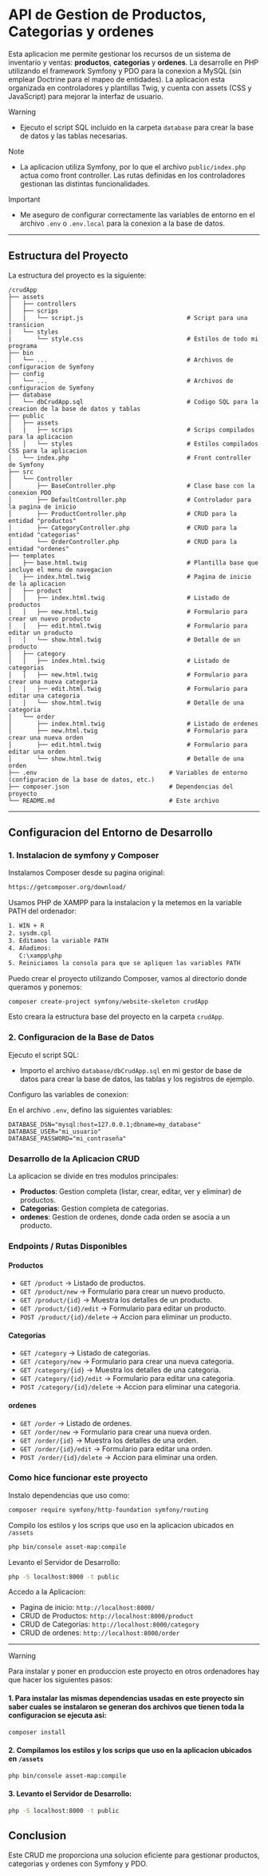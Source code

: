 # API de Gestion de Productos, Categorias y ordenes

Esta aplicacion me permite gestionar los recursos de un sistema de inventario y ventas: **productos**, **categorias** y **ordenes**. La desarrolle en PHP utilizando el framework Symfony y PDO para la conexion a MySQL (sin emplear Doctrine para el mapeo de entidades). La aplicacion esta organizada en controladores y plantillas Twig, y cuenta con assets (CSS y JavaScript) para mejorar la interfaz de usuario.

> [!WARNING] 
> - Ejecuto el script SQL incluido en la carpeta `database` para crear la base de datos y las tablas necesarias.  

> [!NOTE]
> - La aplicacion utiliza Symfony, por lo que el archivo `public/index.php` actua como front controller. Las rutas definidas en los controladores gestionan las distintas funcionalidades.  

> [!IMPORTANT] 
> - Me aseguro de configurar correctamente las variables de entorno en el archivo `.env` o `.env.local` para la conexion a la base de datos.

---

## Estructura del Proyecto

La estructura del proyecto es la siguiente:

```
/crudApp
├── assets
│   ├── controllers
│   ├── scrips
│   |   └── script.js                             # Script para una transicion
│   └── styles
|       └── style.css                             # Estilos de todo mi programa
├── bin
│   └── ...                                       # Archivos de configuracion de Symfony
├── config
│   └── ...                                       # Archivos de configuracion de Symfony
├── database
│   └── dbCrudApp.sql                             # Codigo SQL para la creacion de la base de datos y tablas
├── public
│   ├── assets
|   |   ├── scrips                                # Scrips compilados para la aplicacion
│   │   └── styles                                # Estilos compilados CSS para la aplicacion
│   └── index.php                                 # Front controller de Symfony
├── src
│   └── Controller
│       ├── BaseController.php                    # Clase base con la conexion PDO
│       ├── DefaultController.php                 # Controlador para la pagina de inicio
│       ├── ProductController.php                 # CRUD para la entidad "productos"
│       ├── CategoryController.php                # CRUD para la entidad "categorias"
│       └── OrderController.php                   # CRUD para la entidad "ordenes"
├── templates
│   ├── base.html.twig                            # Plantilla base que incluye el menu de navegacion
│   ├── index.html.twig                           # Pagina de inicio de la aplicacion
│   ├── product
│   │   ├── index.html.twig                       # Listado de productos
│   │   ├── new.html.twig                         # Formulario para crear un nuevo producto
│   │   ├── edit.html.twig                        # Formulario para editar un producto
│   │   └── show.html.twig                        # Detalle de un producto
│   ├── category
│   │   ├── index.html.twig                       # Listado de categorias
│   │   ├── new.html.twig                         # Formulario para crear una nueva categoria
│   │   ├── edit.html.twig                        # Formulario para editar una categoria
│   │   └── show.html.twig                        # Detalle de una categoria
│   └── order
│       ├── index.html.twig                       # Listado de ordenes
│       ├── new.html.twig                         # Formulario para crear una nueva orden
│       ├── edit.html.twig                        # Formulario para editar una orden
│       └── show.html.twig                        # Detalle de una orden
├── .env                                     # Variables de entorno (configuracion de la base de datos, etc.)
├── composer.json                            # Dependencias del proyecto
└── README.md                                # Este archivo
```

---

## Configuracion del Entorno de Desarrollo

### 1. Instalacion de symfony y Composer

Instalamos Composer desde su pagina original:
```bash
https://getcomposer.org/download/
```
Usamos PHP de XAMPP para la instalacion y la metemos en la variable PATH del ordenador:
```bash
1. WIN + R
2. sysdm.cpl
3. Editamos la variable PATH
4. Añadimos:
   C:\xampp\php
5. Reiniciamos la consola para que se apliquen las variables PATH
```

Puedo crear el proyecto utilizando Composer, vamos al directorio donde queramos y ponemos:

```bash
composer create-project symfony/website-skeleton crudApp
```

Esto creara la estructura base del proyecto en la carpeta `crudApp`.

### 2. Configuracion de la Base de Datos

Ejecuto el script SQL:

- Importo el archivo `database/dbCrudApp.sql` en mi gestor de base de datos para crear la base de datos, las tablas y los registros de ejemplo.

Configuro las variables de conexion:

En el archivo `.env`, defino las siguientes variables:

```dotenv
DATABASE_DSN="mysql:host=127.0.0.1;dbname=my_database"
DATABASE_USER="mi_usuario"
DATABASE_PASSWORD="mi_contraseña"
```

### Desarrollo de la Aplicacion CRUD

La aplicacion se divide en tres modulos principales:

- **Productos**: Gestion completa (listar, crear, editar, ver y eliminar) de productos.
- **Categorias**: Gestion completa de categorias.
- **ordenes**: Gestion de ordenes, donde cada orden se asocia a un producto.

### Endpoints / Rutas Disponibles

#### Productos

- `GET /product` → Listado de productos.
- `GET /product/new` → Formulario para crear un nuevo producto.
- `GET /product/{id}` → Muestra los detalles de un producto.
- `GET /product/{id}/edit` → Formulario para editar un producto.
- `POST /product/{id}/delete` → Accion para eliminar un producto.

#### Categorias

- `GET /category` → Listado de categorias.
- `GET /category/new` → Formulario para crear una nueva categoria.
- `GET /category/{id}` → Muestra los detalles de una categoria.
- `GET /category/{id}/edit` → Formulario para editar una categoria.
- `POST /category/{id}/delete` → Accion para eliminar una categoria.

#### ordenes

- `GET /order` → Listado de ordenes.
- `GET /order/new` → Formulario para crear una nueva orden.
- `GET /order/{id}` → Muestra los detalles de una orden.
- `GET /order/{id}/edit` → Formulario para editar una orden.
- `POST /order/{id}/delete` → Accion para eliminar una orden.

### Como hice funcionar este proyecto

Instalo dependencias que uso como:

```bash
composer require symfony/http-foundation symfony/routing
```

Compilo los estilos y los scrips que uso en la aplicacion ubicados en `/assets`

```bash
php bin/console asset-map:compile
```

Levanto el Servidor de Desarrollo:

```bash
php -S localhost:8000 -t public
```

Accedo a la Aplicacion:

- Pagina de inicio: `http://localhost:8000/`
- CRUD de Productos: `http://localhost:8000/product`
- CRUD de Categorias: `http://localhost:8000/category`
- CRUD de ordenes: `http://localhost:8000/order`

---

> [!WARNING]
> Para instalar y poner en produccion este proyecto en otros ordenadores hay que hacer los siguientes pasos:

 #### 1. Para instalar las mismas dependencias usadas en este proyecto sin saber cuales se instalaron se generan dos archivos que tienen toda la configuracion se ejecuta asi:
   ```bash
   composer install
   ```

#### 2. Compilamos los estilos y los scrips que uso en la aplicacion ubicados en `/assets`

  ```bash
  php bin/console asset-map:compile
  ```

#### 3. Levanto el Servidor de Desarrollo:

  ```bash
  php -S localhost:8000 -t public
  ```

## Conclusion

Este CRUD me proporciona una solucion eficiente para gestionar productos, categorias y ordenes con Symfony y PDO.

